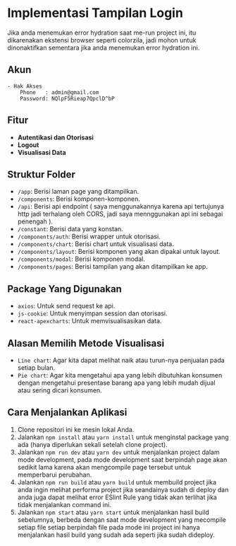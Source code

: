 # Implementasi Tampilan Login

Jika anda menemukan error hydration saat me-run project ini, itu dikarenakan ekstensi browser seperti colorzila, jadi mohon untuk dinonaktifkan sementara jika anda menemukan error hydration ini.

## Akun

    - Hak Akses
    	Phone   : admin@gmail.com
    	Password: NQlpF5Rieap7QpclD^bP

## Fitur

- **Autentikasi dan Otorisasi**
- **Logout**
- **Visualisasi Data**

## Struktur Folder

- `/app`: Berisi laman page yang ditampilkan.
- `/components`: Berisi komponen-komponen.
- `/api`: Berisi api endpoint ( saya menggunakannya karena api tertujunya http jadi terhalang oleh CORS, jadi saya mennggunakan api ini sebagai penengah ).
- `/constant`: Berisi data yang konstan.
- `/components/auth`: Berisi wrapper untuk otorisasi.
- `/components/chart`: Berisi chart untuk visualisasi data.
- `/components/layout`: Berisi komponen yang akan dipakai untuk layout.
- `/components/modal`: Berisi komponen modal.
- `/components/pages`: Berisi tampilan yang akan ditampilkan ke app.

## Package Yang Digunakan

- `axios`: Untuk send request ke api.
- `js-cookie`: Untuk menyimpan session dan otorisasi.
- `react-apexcharts`: Untuk memvisualisasikan data.

## Alasan Memilih Metode Visualisasi

- `Line chart`: Agar kita dapat melihat naik atau turun-nya penjualan pada setiap bulan.
- `Pie chart`: Agar kita mengetahui apa yang lebih dibutuhkan konsumen dengan mengetahui presentase barang apa yang lebih mudah dijual atau sering dicari konsumen.

## Cara Menjalankan Aplikasi

1. Clone repositori ini ke mesin lokal Anda.
2. Jalankan `npm install` atau `yarn install` untuk menginstal package yang ada (hanya diperlukan sekali setelah clone project).
3. Jalankan `npm run dev` atau `yarn dev` untuk menjalankan project dalam mode development, pada mode development saat berpindah page akan sedikit lama karena akan mengcompile page tersebut untuk memperbarui perubahan.
4. Jalankan `npm run build` atau `yarn build` untuk membuild project jika anda ingin melihat performa project jika seandainya sudah di deploy dan anda juga dapat melihat error ESlint Rule yang tidak akan terlihat jika tidak menjalankan command ini.
5. Jalankan `npm start` atau `yarn start` untuk menjalankan hasil build sebelumnya, berbeda dengan saat mode development yang mecompile setiap file setiap berpindah file pada mode ini project ini hanya menjalankan hasil build yang sudah ada seperti jika sudah dideploy.